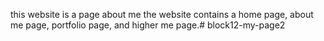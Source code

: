 this website is a page about me 
the website contains a home page, about me page, portfolio page, and  higher me page.# block12-my-page2
